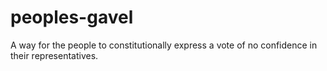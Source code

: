 # peoples-gavel
A way for the people to constitutionally express a vote of no confidence in their representatives.
